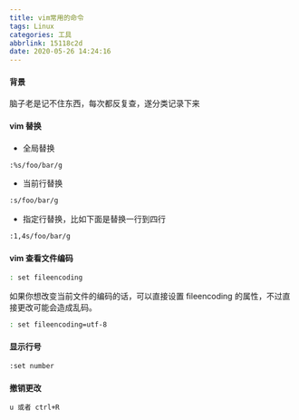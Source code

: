 ```yaml
---
title: vim常用的命令
tags: Linux
categories: 工具
abbrlink: 15118c2d
date: 2020-05-26 14:24:16
---
```


#### 背景
脑子老是记不住东西，每次都反复查，遂分类记录下来
<!--more-->

#### vim 替换
- 全局替换
```sh
:%s/foo/bar/g
```
- 当前行替换
```sh
:s/foo/bar/g
```
- 指定行替换，比如下面是替换一行到四行
```sh
:1,4s/foo/bar/g
```

#### vim 查看文件编码
```sh
: set fileencoding
```
如果你想改变当前文件的编码的话，可以直接设置 fileencoding 的属性，不过直接更改可能会造成乱码。
```sh
: set fileencoding=utf-8
```
#### 显示行号
```sh
:set number
```
#### 撤销更改
```sh
u 或者 ctrl+R
```

